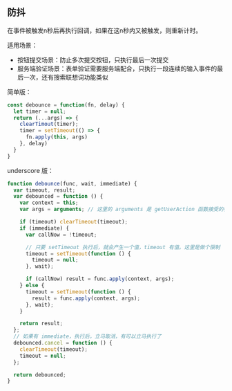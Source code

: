 ## 防抖

在事件被触发n秒后再执行回调，如果在这n秒内又被触发，则重新计时。

适用场景：
- 按钮提交场景：防止多次提交按钮，只执行最后一次提交
- 服务端验证场景：表单验证需要服务端配合，只执行一段连续的输入事件的最后一次，还有搜索联想词功能类似

简单版：
```js
const debounce = function(fn, delay) {
  let timer = null;
  return (...args) => {
    clearTimout(timer);
    timer = setTimeout(() => {
      fn.apply(this, args)
    }, delay)
  }
}
```

underscore 版：
```js
function debounce(func, wait, immediate) {
  var timeout, result;
  var debounced = function () {
    var context = this;
    var args = arguments; // 这里的 arguments 是 getUserAction 函数接受的参数

    if (timeout) clearTimeout(timeout);
    if (immediate) {
      var callNow = !timeout;

      // 只要 setTimeout 执行后，就会产生一个值，timeout 有值。这里是做个限制
      timeout = setTimeout(function () {
        timeout = null;
      }, wait);

      if (callNow) result = func.apply(context, args);
    } else {
      timeout = setTimeout(function () {
        result = func.apply(context, args);
      }, wait);
    }

    return result;
  };
  // 如果有 immediate，执行后，立马取消，有可以立马执行了
  debounced.cancel = function () {
    clearTimeout(timeout);
    timeout = null;
  };

  return debounced;
}
```